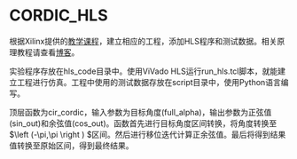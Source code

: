 # CORDIC_HLS

根据Xilinx提供的[教学课程](https://v.qq.com/x/page/u0516mz22q4.html)，建立相应的工程，添加HLS程序和测试数据。相关原理教程请查看[博客](https://wavezhu.github.io/post/16442f6b.html)。
  
实验程序存放在hls_code目录中。使用ViVado HLS运行run_hls.tcl脚本，就能建立工程进行仿真。工程中使用的测试数据存放在script目录中，使用Python语言编写。
  
顶层函数为cir_cordic，输入参数为目标角度(full_alpha)，输出参数为正弦值(sin_out)和余弦值(cos_out)。函数首先进行目标角度区间转换，将角度转换至$\left (-\pi,\pi  \right ) $区间。然后进行移位迭代计算正余弦值。最后将得到结果值转换至原始区间，得到最终结果。